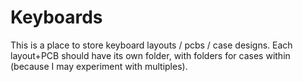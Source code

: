 # Keyboards

This is a place to store keyboard layouts / pcbs / case designs. Each layout+PCB should have its own folder, with folders for cases within (because I may experiment with multiples).
